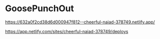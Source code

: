 # GoosePunchOut

https://632a0f2cd38d6d000947f812--cheerful-naiad-378749.netlify.app/

https://app.netlify.com/sites/cheerful-naiad-378749/deploys
